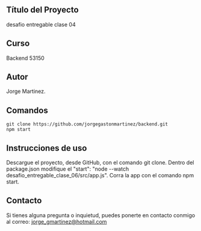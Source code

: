 ## Título del Proyecto

desafio entregable clase 04

## Curso

Backend 53150

## Autor
Jorge Martinez.

## Comandos

```
git clone https://github.com/jorgegastonmartinez/backend.git
npm start
```

## Instrucciones de uso

Descargue el proyecto, desde GitHub, con el comando git clone. Dentro del package.json modifique el  "start": "node --watch desafio_entregable_clase_06/src/app.js". 
Corra la app con el comando npm start.

## Contacto

Si tienes alguna pregunta o inquietud, puedes ponerte en contacto conmigo al correo: jorge_gmartinez@hotmail.com
